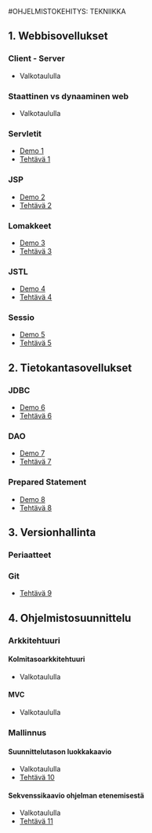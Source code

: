 #OHJELMISTOKEHITYS: TEKNIIKKA

## 1. Webbisovellukset

### Client - Server

* Valkotaululla

### Staattinen vs dynaaminen web

* Valkotaululla

### Servletit

* [Demo 1](demot/d01-servlet)
* [Tehtävä 1](teht/t01-servlet.md)

### JSP

* [Demo 2](demot/d02-jsp)
* [Tehtävä 2](teht/t02-jsp.md)

### Lomakkeet

* [Demo 3](demot/d03-form)
* [Tehtävä 3](teht/t03-form.md)

### JSTL

* [Demo 4](demot/d04-jstl)
* [Tehtävä 4](teht/t04-jstl.md)

### Sessio

* [Demo 5](demot/d05-session)
* [Tehtävä 5](demot/d05-session.md)

## 2. Tietokantasovellukset

### JDBC

* [Demo 6](demot/d06-jdbc)
* [Tehtävä 6](demot/d06-jdbc.md)

### DAO

* [Demo 7](demot/d07-dao)
* [Tehtävä 7](demot/d07-dao.md)

### Prepared Statement

* [Demo 8](demot/d08-prepstat)
* [Tehtävä 8](teht/d08-prepstat.md)

## 3. Versionhallinta

### Periaatteet
### Git

* [Tehtävä 9](teht/t09-git.md)

## 4. Ohjelmistosuunnittelu

### Arkkitehtuuri

#### Kolmitasoarkkitehtuuri

* Valkotaululla

#### MVC

* Valkotaululla

### Mallinnus

#### Suunnittelutason luokkakaavio

* Valkotaululla
* [Tehtävä 10](teht/t10-umlc.md)

#### Sekvenssikaavio ohjelman etenemisestä

* Valkotaululla
* [Tehtävä 11](teht/t11.umls.md)

